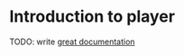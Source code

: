 # Introduction to player

TODO: write [great documentation](http://jacobian.org/writing/what-to-write/)
